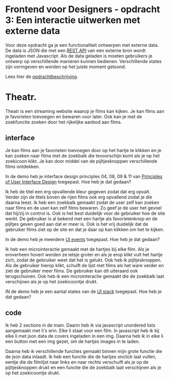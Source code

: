 # Frontend voor Designers - opdracht 3: Een interactie uitwerken met externe data

Voor deze opdracht ga je een functionaliteit ontwerpen met externe data. De data is JSON die met een [REST API](https://developer.mozilla.org/en-US/docs/Glossary/REST) van een externe bron wordt ingeladen met Javascript.  Als de data geladen is moeten gebruikers je ontwerp op verschillende manieren kunnen bedienen. Verschillende states zijn vormgeven en worden op het juiste moment getoond.

Lees hier de [opdrachtbeschrijving](./opdrachtbeschrijving.md).


# Theatr.
Theatr is een streaming website waarop je films kan kijken. Je kan films aan je favorieten toevoegen en bewaren voor later. Ook kan je met de zoekfunctie zoeken door het rijkelijke aanbod aan films.

## interface
Je kan films aan je favorieten toevoegen door op het hartje te klikken en je kan zoeken naar films met de zoekbalk die tevoorschijn komt als je op het zoekicoon klikt. Je kan door middel van de pijltjesknoppen verschillende films ontdekken.

In de demo heb je interface design principles 04, 08, 09 & 11 van [Principles of User Interface Design](http://bokardo.com/principles-of-user-interface-design/) toegepast. Hoe heb je dat gedaan?

Ik heb de titel een erg opvallende kleur gegeven zodat dat erg opvalt. Verder zijn de titels boven de rijen films ook erg opvallend zodat je die daarna leest. Ik heb een zoekbalk gemaakt zodat de user zelf kan zoeken naar films en de user kan zelf films bewaren. Zo geef je de user het gevoel dat hij/zij in control is.
Ook is het best duidelijk voor de gebruiker hoe de site werkt. De gebruiker is al bekend met een hartje als favorietenknop en de pijltjes geven goed aan dat er meer is. Ook is het vrij duidelijk dat de gebruiker films ziet op de site en dat je daar op kan klikken om het te kijken.

In de demo heb je meerdere [UI events](https://developer.mozilla.org/en-US/docs/Web/API/UIEvent) toegepast. Hoe heb je dat gedaan?

Ik heb een microinteractie gemaakt met de hartjes bij elke film. Als je eroverheen hovert worden ze ietsje groter en als je erop klikt vult het hartje zich, zodat de gebruiker weet dat het is gelukt. 
Ook heb ik pijltjesknoppen. Als de gebruiker hierop klikt, schuift de lijst met films als het ware verder en ziet de gebruiker meer films. De gebruiker kan dit uiteraard ook terugschuiven.
Ook heb ik een microinteractie gemaakt die de zoekbalk laat verschijnen als je op het zoekicoontje drukt.

IN de demo heb je een aantal states van de [UI stack](https://www.scotthurff.com/posts/why-your-user-interface-is-awkward-youre-ignoring-the-ui-stack/) toegepast. Hoe heb je dat gedaan?


## code
Ik heb 2 sections in de main. Daarin heb ik via javascript unordered lists aangemaakt met li's erin. Elke li staat voor een film. In javascript heb ik bij elke li met json data de covers ingeladen in een img. Daarna heb ik in elke li een button met een img gezet, om de hartjes images in te laden.

Daarna heb ik verschillende functies gemaakt binnen mijn grote functie die de json data inlaadt. Ik heb een functie die de hartjes onclick laat vullen, eentje die de filmlijst naar links en naar rechts verschuift als je op de pijltjesknoppen drukt en een functie die de zoekbalk laat verschijnen als je op het zoekicoontje drukt.
